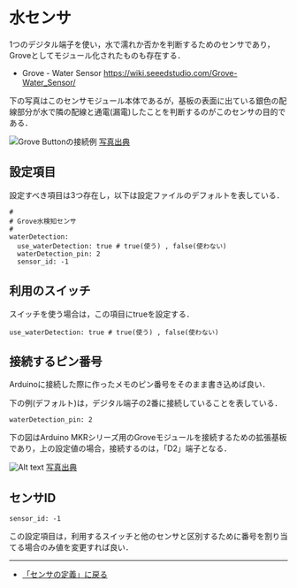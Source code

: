 # 水センサ

1つのデジタル端子を使い，水で濡れか否かを判断するためのセンサであり，Groveとしてモジュール化されたものも存在する．

- Grove - Water Sensor https://wiki.seeedstudio.com/Grove-Water_Sensor/

下の写真はこのセンサモジュール本体であるが，基板の表面に出ている銀色の配線部分が水で隣の配線と通電(漏電)したことを判断するのがこのセンサの目的である．

![Grove Buttonの接続例](../images/Grove-Water_Sensor_module.png)
[写真出典](https://wiki.seeedstudio.com/Grove-Water_Sensor/)



## 設定項目
設定すべき項目は3つ存在し，以下は設定ファイルのデフォルトを表している．

```
#
# Grove水検知センサ
#
waterDetection:
  use_waterDetection: true # true(使う) , false(使わない)
  waterDetection_pin: 2
  sensor_id: -1
```

## 利用のスイッチ
スイッチを使う場合は，この項目にtrueを設定する．
```
use_waterDetection: true # true(使う) , false(使わない)
```


## 接続するピン番号
Arduinoに接続した際に作ったメモのピン番号をそのまま書き込めば良い．

下の例(デフォルト)は，デジタル端子の2番に接続していることを表している．
```
waterDetection_pin: 2
```

下の図はArduino MKRシリーズ用のGroveモジュールを接続するための拡張基板であり，上の設定値の場合，接続するのは，「D2」端子となる．

![Alt text](../images/MKR_carrier.png)
[写真出典](https://store-usa.arduino.cc/products/arduino-mkr-connector-carrier-grove-compatible)


## センサID
```
sensor_id: -1
```
この設定項目は，利用するスイッチと他のセンサと区別するために番号を割り当てる場合のみ値を変更すれば良い．


***

- [「センサの定義」に戻る](../SensorDefinition.md)
